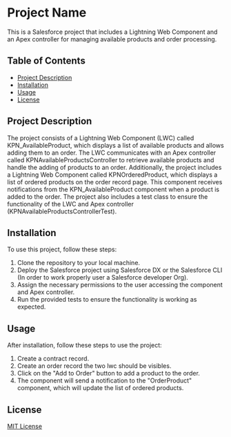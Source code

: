 # Project Name

This is a Salesforce project that includes a Lightning Web Component and an Apex controller for managing available products and order processing.

## Table of Contents

- [Project Description](#project-description)
- [Installation](#installation)
- [Usage](#usage)
- [License](#license)

## Project Description

The project consists of a Lightning Web Component (LWC) called KPN_AvailableProduct, which displays a list of available products and allows adding them to an order. The LWC communicates with an Apex controller called KPNAvailableProductsController to retrieve available products and handle the adding of products to an order.
Additionally, the project includes a Lightning Web Component called KPNOrderedProduct, which displays a list of ordered products on the order record page. This component receives notifications from the KPN_AvailableProduct component when a product is added to the order.
The project also includes a test class to ensure the functionality of the LWC and Apex controller (KPNAvailableProductsControllerTest).

## Installation

To use this project, follow these steps:

1. Clone the repository to your local machine.
2. Deploy the Salesforce project using Salesforce DX or the Salesforce CLI (In order to work properly user a Salesforce developer Org).
3. Assign the necessary permissions to the user accessing the component and Apex controller.
4. Run the provided tests to ensure the functionality is working as expected.

## Usage

After installation, follow these steps to use the project:

1. Create a contract record.
4. Create an order record the two lwc should be visibles.
5. Click on the "Add to Order" button to add a product to the order.
6. The component will send a notification to the "OrderProduct" component, which will update the list of ordered products.


## License

[MIT License](LICENSE)